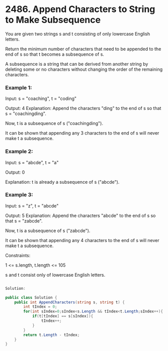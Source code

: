 # 2486. Append Characters to String to Make Subsequence
You are given two strings s and t consisting of only lowercase English letters.

Return the minimum number of characters that need to be appended to the end of s so that t becomes a subsequence of s.

A subsequence is a string that can be derived from another string by deleting some or no characters without changing the order of the remaining characters.

 

### Example 1:

Input: s = "coaching", t = "coding"

Output: 4
Explanation: Append the characters "ding" to the end of s so that s = "coachingding".

Now, t is a subsequence of s ("coachingding").

It can be shown that appending any 3 characters to the end of s will never make t a subsequence.
### Example 2:

Input: s = "abcde", t = "a"

Output: 0

Explanation: t is already a subsequence of s ("abcde").
### Example 3:

Input: s = "z", t = "abcde"

Output: 5
Explanation: Append the characters "abcde" to the end of s so that s = "zabcde".

Now, t is a subsequence of s ("zabcde").

It can be shown that appending any 4 characters to the end of s will never make t a subsequence.
 

Constraints:

1 <= s.length, t.length <= 105

s and t consist only of lowercase English letters.

```csharp

Solution:

public class Solution {
    public int AppendCharacters(string s, string t) {
        int tIndex = 0;
        for(int sIndex=0;sIndex<s.Length && tIndex<t.Length;sIndex++){
            if(t[tIndex] == s[sIndex]){
                tIndex++;
            }
        }
        return t.Length - tIndex;
    }
}
```

